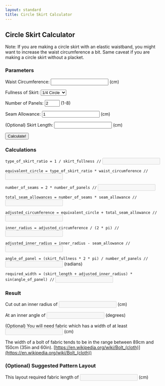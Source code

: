 ```yaml
---
layout: standard
title: Circle Skirt Calculator
---
```


## Circle Skirt Calculator

Note: If you are making a circle skirt with an elastic waistband, you might want to increase the waist circumference a bit.  Same caveat if you are making a circle skirt without a placket.

### Parameters

<form>

<p>Waist Circumference: <input type="text" id="waist_circumference"/> (cm)</p>

<p>Fullness of Skirt: <select id="skirt_fullness"><option value="4">1/4 Circle</option><option value="3">1/3 Circle</option><option value="2">1/2 Circle</option><option value="1.333333333333">3/4 Circle</option><option value="1">Full Circle</option></select></p>

<p>Number of Panels: <input type="number" min="1" max="8" value="2" id="number_of_panels"/> (1-8)</p>

<p>Seam Allowance: <input type="text" id="seam_allowance" value="1"/> (cm)</p>

<p>(Optional) Skirt Length: <input type="text" id="skirt_length"/> (cm)</p>

<p><button onclick="calculate_circle_skirt(); return false" type="button">Calculate!</button></p>

</form>

### Calculations

`type_of_skirt_ratio = 1 / skirt_fullness //` <input type="text" disabled id="_type_of_skirt_ratio"/>

`equivalent_circle = type_of_skirt_ratio * waist_circumference //` <input type="text" disabled id="_equivalent_circle"/>

`number_of_seams = 2 * number_of_panels //` <input type="text" disabled id="_number_of_seams"/>

`total_seam_allowances = number_of_seams * seam_allowance //` <input type="text" disabled id="_total_seam_allowances"/>

`adjusted_circumference = equivalent_circle + total_seam_allowance //` <input type="text" disabled id="_adjusted_circumference"/>

`inner_radius = adjusted_circumference / (2 * pi) //` <input type="text" disabled id="_inner_radius"/>

`adjusted_inner_radius = inner_radius - seam_allowance //` <input type="text" disabled id="_adjusted_inner_radius"/>

`angle_of_panel = (skirt_fullness * 2 * pi) / number_of_panels //` <input type="text" disabled id="_angle_of_panel"/> (radians)

`required_width = (skirt_length + adjusted_inner_radius) * sin(angle_of_panel) //` <input type="text" disabled id="_required_width"/>

### Result

Cut out an inner radius of <input type="text" disabled id="_resultant"/> (cm)

At an inner angle of <input type="text" disabled id="_resangle_degrees"/> (degrees)

(Optional) You will need fabric which has a width of at least <input type="text" disabled id="_need_width"/> (cm)

The width of a bolt of fabric tends to be in the range between 89cm and 150cm (35in and 60in). [https://en.wikipedia.org/wiki/Bolt_(cloth)](https://en.wikipedia.org/wiki/Bolt_(cloth))

### (Optional) Suggested Pattern Layout

This layout required fabric length of <input type="text" disabled id="_req_length"/> (cm)

<canvas id="fabricmap" height="200" width="200" style="max-width: 100%;"></canvas>

<script>
function calculate_circle_skirt() {
   type_of_skirt_ratio = skirt_fullness.value * 1
      _type_of_skirt_ratio.value = type_of_skirt_ratio
   equivalent_circle = type_of_skirt_ratio * waist_circumference.value
      _equivalent_circle.value = equivalent_circle
   number_of_seams = 2 * number_of_panels.value
      _number_of_seams.value = number_of_seams
   total_seam_allowances = number_of_seams * seam_allowance.value
      _total_seam_allowances.value = total_seam_allowances
   adjusted_circumference = equivalent_circle + total_seam_allowances
      _adjusted_circumference.value = adjusted_circumference
   inner_radius = adjusted_circumference / (2 * Math.PI)
      _inner_radius.value = inner_radius
   adjusted_inner_radius = inner_radius - seam_allowance.value
      _adjusted_inner_radius.value = adjusted_inner_radius
      _resultant.value = adjusted_inner_radius
   angle_of_panel = (1 / skirt_fullness.value) * 2 * Math.PI / number_of_panels.value
      _angle_of_panel.value = angle_of_panel
      //_resangle.value = angle_of_panel
      _resangle_degrees.value = + (angle_of_panel * (180/Math.PI)).toFixed(4)

   // optional
   if (skirt_length.value != '') {
      panel_length = (skirt_length.value * 1 + adjusted_inner_radius)
      if (angle_of_panel <= (Math.PI / 2)) {
         // less than 90 degrees, two panels per section
         required_width = panel_length * Math.sin(angle_of_panel)
         num_panels_per_section = 2
         overflow_per_section = panel_length - panel_length * Math.cos(angle_of_panel)
         adjust_midpoint = 0
      } else if (angle_of_panel > Math.PI) {
         // more than 180 degrees, only one panel and super wide
         required_width = panel_length * 2
         num_panels_per_section = 1
         overflow_per_section = panel_length
         adjust_midpoint = 100
      } else {
         // somwhere between 90 and 180 degrees, single panel per section
         required_width = panel_length
         num_panels_per_section = 1
         overflow_per_section = panel_length * Math.cos(Math.PI - angle_of_panel)
         adjust_midpoint = 0
      }
         _required_width.value = required_width
         _need_width.value = required_width

      var unit = required_width / 200
      fabricmap.width = Math.ceil((panel_length + overflow_per_section) * Math.ceil(number_of_panels.value / num_panels_per_section) / unit)
         _req_length.value = fabricmap.width * unit
      let ctx = fabricmap.getContext('2d')
      ctx.fillStyle = 'white'
      ctx.fillRect(0, 0, fabricmap.width, 200)


      // iterate through, filling in the panels
      let progx = 0
      for (var i = 1; i <= (number_of_panels.value * 1); i++) {
         if (num_panels_per_section == 1) {
            draw_panel(ctx, (panel_length * i + overflow_per_section * (i - 1)) / unit, adjust_midpoint, true)
         } else {
            if (i % 2 == 0) {
               // special case for goes right
               progx -= panel_length / unit
               progx += overflow_per_section / unit
               draw_panel(ctx, progx, required_width / unit, false)
               progx += panel_length / unit
            } else {
               // goes right
               progx += panel_length / unit
               draw_panel(ctx, progx, 0, true)
            }
         }
      }
   } else {
         _required_width.value = ''
         _need_width.value = ''
         _req_length.value = ''

         fabricmap.width = 200
         let ctx = fabricmap.getContext('2d')
         ctx.fillStyle = 'white'
         ctx.fillRect(0, 0, 100, 100)
   }

   function draw_panel(ctx, originx, originy, orientation) {
      console.log(ctx, originx, originy, orientation)
      console.log(unit)
      ctx.beginPath()
      ctx.moveTo(originx, originy)
      if (orientation) { // true = left
         ctx.strokeStyle= '#000000'
         ctx.lineTo(originx - (panel_length / unit), originy)
         console.log("LINE FROM: ", originx, originy, " LINE TO: ", originx - (panel_length / unit), originy)
         ctx.arc(originx, originy, panel_length / unit, Math.PI, Math.PI - angle_of_panel, true)
         ctx.moveTo(originx - (adjusted_inner_radius / unit), originy)
         ctx.arc(originx, originy, adjusted_inner_radius / unit, Math.PI, Math.PI - angle_of_panel, true)
         ctx.moveTo(originx, originy)
         ctx.lineTo(originx - (panel_length * Math.cos(angle_of_panel)) / unit, originy + (panel_length * Math.sin(angle_of_panel)) / unit)
      } else {
         ctx.strokeStyle= '#000000'
         ctx.lineTo(originx + (panel_length / unit), originy)
         console.log("LINE FROM: ", originx, originy, " LINE TO: ", originx + (panel_length / unit), originy)
         ctx.arc(originx, originy, panel_length / unit, 0, -angle_of_panel, true)
         ctx.moveTo(originx + (adjusted_inner_radius / unit), originy)
         ctx.arc(originx, originy, adjusted_inner_radius / unit, 0, -angle_of_panel, true)
         ctx.moveTo(originx, originy)
         ctx.lineTo(originx + (panel_length * Math.cos(angle_of_panel)) / unit, originy - (panel_length * Math.sin(angle_of_panel)) / unit)
      }
      ctx.stroke()
   }
}
</script>
